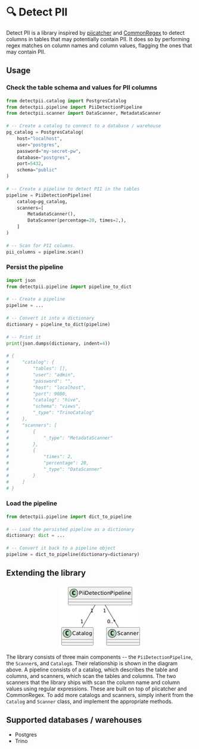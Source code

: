 # 🔍 Detect PII

Detect PII is a library inspired by [piicatcher](https://github.com/tokern/piicatcher) and [CommonRegex](https://github.com/madisonmay/CommonRegex) to detect columns in tables that may potentially contain PII. It does so by performing regex matches 
on column names and column values, flagging the ones that may contain PII.

## Usage

### Check the table schema and values for PII columns
```python
from detectpii.catalog import PostgresCatalog
from detectpii.pipeline import PiiDetectionPipeline
from detectpii.scanner import DataScanner, MetadataScanner

# -- Create a catalog to connect to a database / warehouse
pg_catalog = PostgresCatalog(
    host="localhost",
    user="postgres",
    password="my-secret-pw",
    database="postgres",
    port=5432,
    schema="public"
)

# -- Create a pipeline to detect PII in the tables
pipeline = PiiDetectionPipeline(
    catalog=pg_catalog,
    scanners=[
        MetadataScanner(),
        DataScanner(percentage=20, times=2,),
    ]
)

# -- Scan for PII columns.
pii_columns = pipeline.scan()
```

### Persist the pipeline

```python
import json
from detectpii.pipeline import pipeline_to_dict

# -- Create a pipeline
pipeline = ...

# -- Convert it into a dictionary
dictionary = pipeline_to_dict(pipeline)

# -- Print it
print(json.dumps(dictionary, indent=4))

# {
#     "catalog": {
#         "tables": [],
#         "user": "admin",
#         "password": "",
#         "host": "localhost",
#         "port": 9080,
#         "catalog": "hive",
#         "schema": "views",
#         "_type": "TrinoCatalog"
#     },
#     "scanners": [
#         {
#             "_type": "MetadataScanner"
#         },
#         {
#             "times": 2,
#             "percentage": 20,
#             "_type": "DataScanner"
#         }
#     ]
# }
```

### Load the pipeline

```python
from detectpii.pipeline import dict_to_pipeline

# -- Load the persisted pipeline as a dictionary
dictionary: dict = ...

# -- Convert it back to a pipeline object
pipeline = dict_to_pipeline(dictionary=dictionary)
```


## Extending the library

<p align="center">
    <img src="./img/detectpii.png" />
</p>

The library consists of three main components -- the `PiiDetectionPipeline`, the `Scanner`s, and `Catalog`s. Their relationship is shown in the diagram above. 
A pipeline consists of a catalog, which describes the table and columns, and scanners, which scan the tables and columns. 
The two scanners that the library ships with scan the column name and column values using regular expressions. These are built on top of piicatcher and CommonRegex. 
To add more catalogs and scanners, simply inherit from the `Catalog` and `Scanner` class, and implement the appropriate methods.

## Supported databases / warehouses  

* Postgres
* Trino
